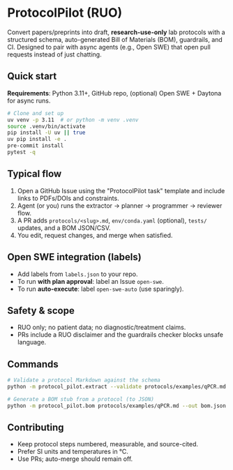 # ProtocolPilot (RUO)

Convert papers/preprints into draft, **research-use-only** lab protocols with a structured schema, auto-generated Bill of Materials (BOM), guardrails, and CI. Designed to pair with async agents (e.g., Open SWE) that open pull requests instead of just chatting.

## Quick start

**Requirements**: Python 3.11+, GitHub repo, (optional) Open SWE + Daytona for async runs.

```bash
# Clone and set up
uv venv -p 3.11  # or python -m venv .venv
source .venv/bin/activate
pip install -U uv || true
uv pip install -e .
pre-commit install
pytest -q
```

## Typical flow
1. Open a GitHub Issue using the "ProtocolPilot task" template and include links to PDFs/DOIs and constraints.
2. Agent (or you) runs the extractor → planner → programmer → reviewer flow.
3. A PR adds `protocols/<slug>.md`, `env/conda.yaml` (optional), `tests/` updates, and a BOM JSON/CSV.
4. You edit, request changes, and merge when satisfied.

## Open SWE integration (labels)
- Add labels from `labels.json` to your repo.
- To run **with plan approval**: label an Issue `open-swe`.
- To run **auto-execute**: label `open-swe-auto` (use sparingly).

## Safety & scope
- RUO only; no patient data; no diagnostic/treatment claims.
- PRs include a RUO disclaimer and the guardrails checker blocks unsafe language.

## Commands
```bash
# Validate a protocol Markdown against the schema
python -m protocol_pilot.extract --validate protocols/examples/qPCR.md

# Generate a BOM stub from a protocol (to JSON)
python -m protocol_pilot.bom protocols/examples/qPCR.md --out bom.json
```

## Contributing
- Keep protocol steps numbered, measurable, and source-cited.
- Prefer SI units and temperatures in °C.
- Use PRs; auto-merge should remain off.
